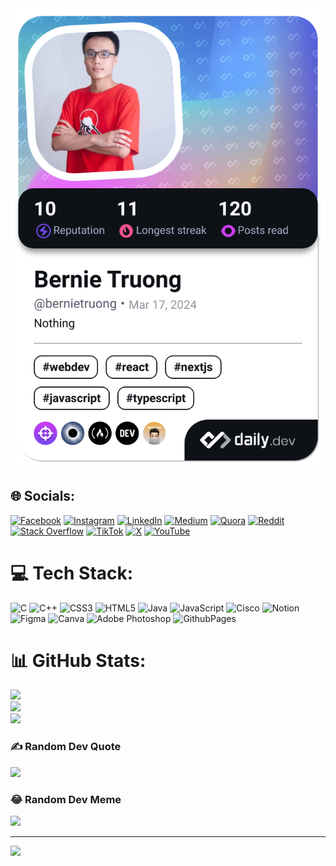 <div align="center">
  <a href="https://app.daily.dev/bernietruong"><img src="./devcard.png" width="652" alt="Bernie Truong's Dev Card"/></a>
</div>

## 🌐 Socials:
[![Facebook](https://img.shields.io/badge/Facebook-%231877F2.svg?logo=Facebook&logoColor=white)](https://facebook.com/bernie.truongtq) [![Instagram](https://img.shields.io/badge/Instagram-%23E4405F.svg?logo=Instagram&logoColor=white)](https://instagram.com/hello.iamtruong) [![LinkedIn](https://img.shields.io/badge/LinkedIn-%230077B5.svg?logo=linkedin&logoColor=white)](https://linkedin.com/in/bernie-truongtq) [![Medium](https://img.shields.io/badge/Medium-12100E?logo=medium&logoColor=white)](https://medium.com/@bernie-truong) [![Quora](https://img.shields.io/badge/Quora-%23B92B27.svg?logo=Quora&logoColor=white)](https://quora.com/profile/Bernie-Truong) [![Reddit](https://img.shields.io/badge/Reddit-%23FF4500.svg?logo=Reddit&logoColor=white)](https://reddit.com/user/Technical-Risk6361) [![Stack Overflow](https://img.shields.io/badge/-Stackoverflow-FE7A16?logo=stack-overflow&logoColor=white)](https://stackoverflow.com/users/21281975) [![TikTok](https://img.shields.io/badge/TikTok-%23000000.svg?logo=TikTok&logoColor=white)](https://tiktok.com/@bernie.truongtq) [![X](https://img.shields.io/badge/X-black.svg?logo=X&logoColor=white)](https://x.com/bernie_truong) [![YouTube](https://img.shields.io/badge/YouTube-%23FF0000.svg?logo=YouTube&logoColor=white)](https://youtube.com/@UCU5ciZySXakPtqqBsdXfnEQ) 

# 💻 Tech Stack:
![C](https://img.shields.io/badge/c-%2300599C.svg?style=for-the-badge&logo=c&logoColor=white) ![C++](https://img.shields.io/badge/c++-%2300599C.svg?style=for-the-badge&logo=c%2B%2B&logoColor=white) ![CSS3](https://img.shields.io/badge/css3-%231572B6.svg?style=for-the-badge&logo=css3&logoColor=white) ![HTML5](https://img.shields.io/badge/html5-%23E34F26.svg?style=for-the-badge&logo=html5&logoColor=white) ![Java](https://img.shields.io/badge/java-%23ED8B00.svg?style=for-the-badge&logo=openjdk&logoColor=white) ![JavaScript](https://img.shields.io/badge/javascript-%23323330.svg?style=for-the-badge&logo=javascript&logoColor=%23F7DF1E) ![Cisco](https://img.shields.io/badge/cisco-%23049fd9.svg?style=for-the-badge&logo=cisco&logoColor=black) ![Notion](https://img.shields.io/badge/Notion-%23000000.svg?style=for-the-badge&logo=notion&logoColor=white) ![Figma](https://img.shields.io/badge/figma-%23F24E1E.svg?style=for-the-badge&logo=figma&logoColor=white) ![Canva](https://img.shields.io/badge/Canva-%2300C4CC.svg?style=for-the-badge&logo=Canva&logoColor=white) ![Adobe Photoshop](https://img.shields.io/badge/adobe%20photoshop-%2331A8FF.svg?style=for-the-badge&logo=adobe%20photoshop&logoColor=white) ![GithubPages](https://img.shields.io/badge/github%20pages-121013?style=for-the-badge&logo=github&logoColor=white)
# 📊 GitHub Stats:
![](https://github-readme-stats.vercel.app/api?username=i-am-truong&theme=tokyonight&hide_border=false&include_all_commits=true&count_private=true)<br/>
![](https://github-readme-streak-stats.herokuapp.com/?user=i-am-truong&theme=tokyonight&hide_border=false)<br/>
![](https://github-readme-stats.vercel.app/api/top-langs/?username=i-am-truong&theme=tokyonight&hide_border=false&include_all_commits=true&count_private=true&layout=compact)

### ✍️ Random Dev Quote
![](https://quotes-github-readme.vercel.app/api?type=horizontal&theme=tokyonight)

### 😂 Random Dev Meme
<img src='https://randommeme-five.vercel.app/' style="height: 400px;"/>

---
[![](https://visitcount.itsvg.in/api?id=i-am-truong&icon=0&color=3)](https://visitcount.itsvg.in)

<!-- Proudly created with GPRM ( https://gprm.itsvg.in ) -->
